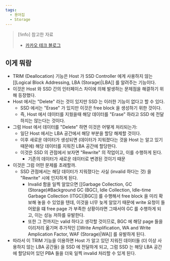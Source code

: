 ```yaml
---
tags:
  - 용어집
  - Storage
---
```

> [!info] 참고한 자료
> - [카카오 테크 블로그](https://tech.kakao.com/2016/07/16/coding-for-ssd-part-4/)

## 이게 뭐람

- TRIM (Deallocation) 기능은 Host 가 SSD Controller 에게 사용하지 않는 [[Logical Block Addressing, LBA (Storage)|LBA]] 를 알려주는 기능이다.
- 이것은 Host 와 SSD 간의 인터페이스 차이에 의해 발생하는 문제점을 해결하기 위해 등장했다.
- Host 에서는 "Delete" 라는 것이 있지만 SSD 는 이러한 기능이 없다고 할 수 있다.
	- SSD 에서는 "Erase" 가 있지만 이것은 free block 을 생성하기 위한 것이다.
	- 즉, Host 에서 데이터를 지웠을때 해당 데이터를 "Erase" 하라고 SSD 에 전달하지는 않는다는 것이다.
- 그럼 Host 에서 데이터를 "Delete" 하면 이것은 어떻게 처리되는가:
	- 일단 Host 에서는 LBA 공간에서 해당 부분을 할당 해제할 것이다.
	- 이후 새로운 데이터가 생성되면 (데이터가 지워졌다는 것을 Host 는 알고 있기 때문에) 해당 데이터를 지워진 LBA 공간에 할당한다.
	- 이것은 SSD 의 관점에서 보자면 "Rewrite" 의 작업이고, 이를 수행하게 된다.
		- 기존의 데이터가 새로운 데이터로 변경된 것이기 때문
- 이것은 그럼 어떤 문제를 초래할까.
	- SSD 관점에서는 해당 데이터가 지워졌다는 사실 (invalid 하다는 것) 을 "Rewrite" 시에 인지하게 된다.
		- Invalid 함을 일찍 알았으면 [[Garbage Collection, GC (Storage)#Background GC (BGC), Idle Collection, Idle-time Garbage Collection (ITGC)|BGC]] 를 수행해서 free block 을 미리 확보해 놓을 수 있었을 텐데, 이것을 너무 늦게 알았기 때문에 write 요청이 들어왔을 떄 free page 가 부족한 상황이라면 그때서야 GC 를 수행하게 되고, 이는 성능 저하를 유발한다.
		- 또한 그 전까지는 valid 하다고 생각할 것이므로, BGC 에 해당 page 들을 이리저리 옮기며 추가적인 [[Write Amplification, WA and Write Amplication Factor, WAF (Storage)|WA]] 를 유발하게 된다.
- 따라서 이 TRIM 기능을 이용하면 Host 가 알고 있던 지워진 데이터들 (더 이상 사용하지 않는 LBA 공간들) 을 SSD 에 전달하게 되고, 그럼 SSD 는 해당 LBA 공간에 할당되어 있던 PBA 들을 더욱 일찍 invalid 처리할 수 있게 된다.